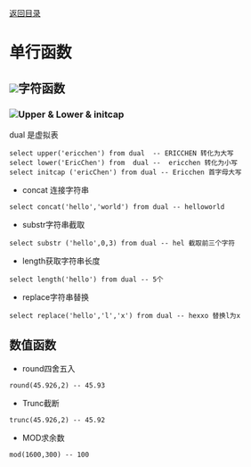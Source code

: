 [返回目录](/README.md)

# 单行函数

## ![](/assets/import16.png)字符函数

### ![](/assets/import17.png)Upper & Lower & initcap

dual 是虚拟表

```
select upper('ericchen') from dual  -- ERICCHEN 转化为大写
select lower('EricChen') from  dual --  ericchen 转化为小写
select initcap ('ericChen') from dual -- Ericchen 首字母大写
```

* concat 连接字符串

```
select concat('hello','world') from dual -- helloworld
```

* substr字符串截取

```
select substr ('hello',0,3) from dual -- hel 截取前三个字符
```

* length获取字符串长度

```
select length('hello') from dual -- 5个
```

* replace字符串替换

```
select replace('hello','l','x') from dual -- hexxo 替换l为x
```

## 数值函数

* round四舍五入

```
round(45.926,2) -- 45.93
```

* Trunc截断

```
trunc(45.926,2) -- 45.92
```

* MOD求余数

```
mod(1600,300) -- 100
```

## 



